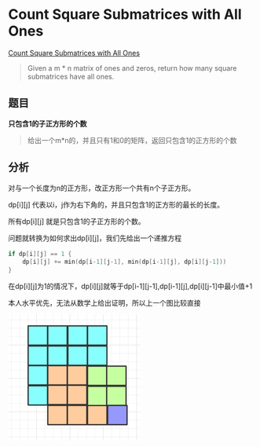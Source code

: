 # Count Square Submatrices with All Ones
[Count Square Submatrices with All Ones](https://leetcode.com/problems/count-square-submatrices-with-all-ones/)
> Given a m * n matrix of ones and zeros, return how many square submatrices have all ones.
## 题目
**只包含1的子正方形的个数**
> 给出一个m*n的，并且只有1和0的矩阵，返回只包含1的正方形的个数
## 分析
对与一个长度为n的正方形，改正方形一个共有n个子正方形。

dp[i][j] 代表以i，j作为右下角的，并且只包含1的正方形的最长的长度。

所有dp[i][j] 就是只包含1的子正方形的个数。

问题就转换为如何求出dp[i][j]，我们先给出一个递推方程

```go
if dp[i][j] == 1 {
    dp[i][j] += min(dp[i-1][j-1], min(dp[i-1][j], dp[i][j-1]))
}
```

在dp[i][j]为1的情况下，dp[i][j]就等于dp[i-1][j-1],dp[i-1][j],dp[i][j-1]中最小值+1

本人水平优先，无法从数学上给出证明，所以上一个图比较直接

![](/1277/pics/1277.png)

